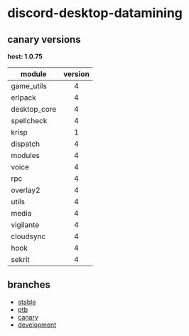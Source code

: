 # discord-desktop-datamining

## canary versions

**host: 1.0.75**

| module | version |
| ------ | :-----: |
| game_utils | 4 |
| erlpack | 4 |
| desktop_core | 4 |
| spellcheck | 4 |
| krisp | 1 |
| dispatch | 4 |
| modules | 4 |
| voice | 4 |
| rpc | 4 |
| overlay2 | 4 |
| utils | 4 |
| media | 4 |
| vigilante | 4 |
| cloudsync | 4 |
| hook | 4 |
| sekrit | 4 |

## branches

- [stable](https://github.com/OpenAsar/discord-desktop-datamining/tree/stable)
- [ptb](https://github.com/OpenAsar/discord-desktop-datamining/tree/ptb)
- [canary](https://github.com/OpenAsar/discord-desktop-datamining/tree/canary)
- [development](https://github.com/OpenAsar/discord-desktop-datamining/tree/development)